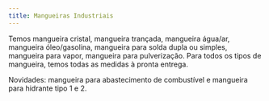 ```yaml
---
title: Mangueiras Industriais
---
```


Temos mangueira cristal, mangueira trançada, mangueira água/ar, mangueira óleo/gasolina, mangueira para solda dupla ou simples, mangueira para vapor, mangueira para pulverização. Para todos os tipos de mangueira, temos todas as medidas à pronta entrega.

Novidades: mangueira para abastecimento de combustível e mangueira para hidrante tipo 1 e 2.

